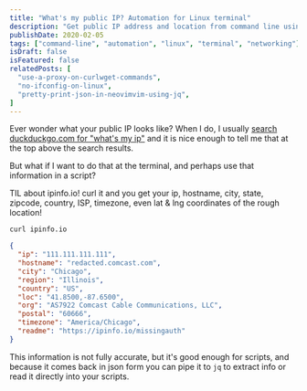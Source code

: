 ```yaml
---
title: "What's my public IP? Automation for Linux terminal"
description: "Get public IP address and location from command line using ipinfo.io in JSON format for automation."
publishDate: 2020-02-05
tags: ["command-line", "automation", "linux", "terminal", "networking"]
isDraft: false
isFeatured: false
relatedPosts: [
  "use-a-proxy-on-curlwget-commands",
  "no-ifconfig-on-linux",
  "pretty-print-json-in-neovimvim-using-jq",
]
---
```


Ever wonder what your public IP looks like? When I do, I usually [search duckduckgo.com for "what's my ip"](https://duckduckgo.com/?q=what%27s+my+ip) and it is nice enough to tell me that at the top above the search results.

But what if I want to do that at the terminal, and perhaps use that information in a script?

TIL about ipinfo.io! curl it and you get your ip, hostname, city, state, zipcode, country, ISP, timezone, even lat & lng coordinates of the rough location!

```bash
curl ipinfo.io
```

```json
{
  "ip": "111.111.111.111",
  "hostname": "redacted.comcast.com",
  "city": "Chicago",
  "region": "Illinois",
  "country": "US",
  "loc": "41.8500,-87.6500",
  "org": "AS7922 Comcast Cable Communications, LLC",
  "postal": "60666",
  "timezone": "America/Chicago",
  "readme": "https://ipinfo.io/missingauth"
}
```

This information is not fully accurate, but it's good enough for scripts, and because it comes back in json form you can pipe it to `jq` to extract info or read it directly into your scripts.
